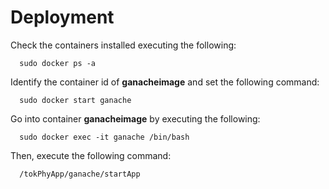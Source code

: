 # Deployment
  Check the containers installed executing the following:
      
      sudo docker ps -a

  Identify the container id of **ganacheimage** and set the following command:
      
      sudo docker start ganache

  Go into container **ganacheimage** by executing the following:
      
      sudo docker exec -it ganache /bin/bash

  Then, execute the following command:
      
      /tokPhyApp/ganache/startApp
